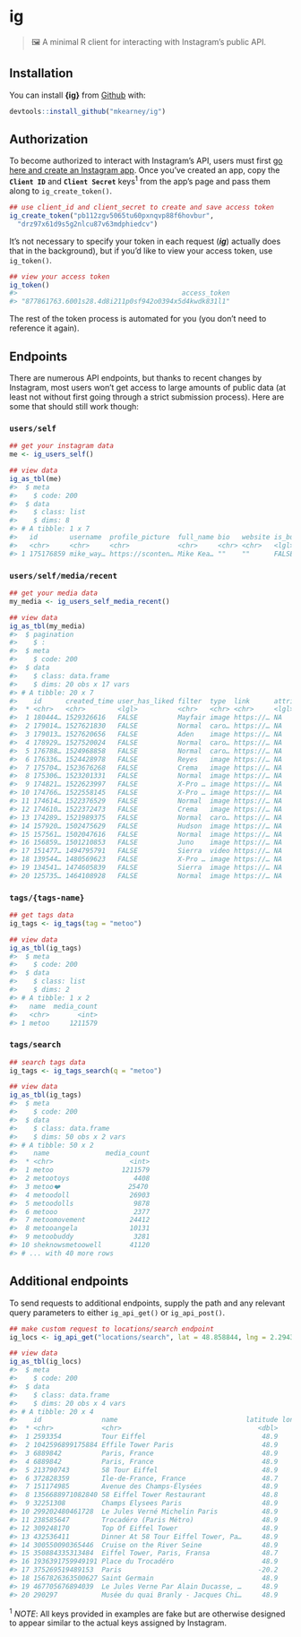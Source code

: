
<!-- README.md is generated from README.Rmd. Please edit that file -->

# ig

> 🖼 A minimal R client for interacting with Instagram’s public API.

## Installation

You can install **{ig}** from [Github](https://github.com) with:

``` r
devtools::install_github("mkearney/ig")
```

## Authorization

To become authorized to interact with Instagram’s API, users must first
[go here and create an Instagram
app](https://www.instagram.com/developer). Once you’ve created an app,
copy the **`Client ID`** and **`Client Secret`** keys<sup>1</sup> from
the app’s page and pass them along to `ig_create_token()`.

``` r
## use client_id and client_secret to create and save access token
ig_create_token("pb112zgv5065tu60pxnqvp88f6hovbur", 
  "drz97x61d9s5g2nlcu87v63mdphiedcv")
```

It’s not necessary to specify your token in each request (***ig***)
actually does that in the background), but if you’d like to view your
access token, use `ig_token()`.

``` r
## view your access token
ig_token()
#>                                         access_token 
#> "877861763.6001s28.4d8i211p0sf942o0394x5d4kwdk831l1" 
```

The rest of the token process is automated for you (you don’t need to
reference it again).

## Endpoints

There are numerous API endpoints, but thanks to recent changes by
Instagram, most users won’t get access to large amounts of public data
(at least not without first going through a strict submission process).
Here are some that should still work though:

### `users/self`

``` r
## get your instagram data
me <- ig_users_self()

## view data
ig_as_tbl(me)
#>  $ meta
#>    $ code: 200
#>  $ data
#>    $ class: list
#>    $ dims: 8
#> # A tibble: 1 x 7
#>   id        username  profile_picture  full_name bio   website is_business
#>   <chr>     <chr>     <chr>            <chr>     <chr> <chr>   <lgl>      
#> 1 175176859 mike_way… https://sconten… Mike Kea… ""    ""      FALSE
```

### `users/self/media/recent`

``` r
## get your media data
my_media <- ig_users_self_media_recent()

## view data
ig_as_tbl(my_media)
#>  $ pagination
#>    $ :
#>  $ meta
#>    $ code: 200
#>  $ data
#>    $ class: data.frame
#>    $ dims: 20 obs x 17 vars
#> # A tibble: 20 x 7
#>    id      created_time user_has_liked filter  type  link      attribution
#>  * <chr>   <chr>        <lgl>          <chr>   <chr> <chr>     <lgl>      
#>  1 180444… 1529326616   FALSE          Mayfair image https://… NA         
#>  2 179014… 1527621830   FALSE          Normal  caro… https://… NA         
#>  3 179013… 1527620656   FALSE          Aden    image https://… NA         
#>  4 178929… 1527520024   FALSE          Normal  caro… https://… NA         
#>  5 176788… 1524968858   FALSE          Normal  caro… https://… NA         
#>  6 176336… 1524428978   FALSE          Reyes   image https://… NA         
#>  7 175704… 1523676268   FALSE          Crema   image https://… NA         
#>  8 175306… 1523201331   FALSE          Normal  image https://… NA         
#>  9 174821… 1522623997   FALSE          X-Pro … image https://… NA         
#> 10 174766… 1522558145   FALSE          X-Pro … image https://… NA         
#> 11 174614… 1522376529   FALSE          Normal  image https://… NA         
#> 12 174610… 1522372473   FALSE          Crema   image https://… NA         
#> 13 174289… 1521989375   FALSE          Normal  caro… https://… NA         
#> 14 157920… 1502475629   FALSE          Hudson  image https://… NA         
#> 15 157561… 1502047616   FALSE          Normal  image https://… NA         
#> 16 156859… 1501210853   FALSE          Juno    image https://… NA         
#> 17 151477… 1494795791   FALSE          Sierra  video https://… NA         
#> 18 139544… 1480569623   FALSE          X-Pro … image https://… NA         
#> 19 134541… 1474605839   FALSE          Sierra  image https://… NA         
#> 20 125735… 1464108928   FALSE          Normal  image https://… NA
```

### `tags/{tags-name}`

``` r
## get tags data
ig_tags <- ig_tags(tag = "metoo")

## view data
ig_as_tbl(ig_tags)
#>  $ meta
#>    $ code: 200
#>  $ data
#>    $ class: list
#>    $ dims: 2
#> # A tibble: 1 x 2
#>   name  media_count
#>   <chr>       <int>
#> 1 metoo     1211579
```

### `tags/search`

``` r
## search tags data
ig_tags <- ig_tags_search(q = "metoo")

## view data
ig_as_tbl(ig_tags)
#>  $ meta
#>    $ code: 200
#>  $ data
#>    $ class: data.frame
#>    $ dims: 50 obs x 2 vars
#> # A tibble: 50 x 2
#>    name              media_count
#>  * <chr>                   <int>
#>  1 metoo                 1211579
#>  2 metootoys                4408
#>  3 metoo❤️                 25470
#>  4 metoodoll               26903
#>  5 metoodolls               9878
#>  6 metooo                   2377
#>  7 metoomovement           24412
#>  8 metooangela             10131
#>  9 metoobuddy               3281
#> 10 sheknowsmetoowell       41120
#> # ... with 40 more rows
```

## Additional endpoints

To send requests to additional endpoints, supply the path and any
relevant query parameters to either `ig_api_get()` or `ig_api_post()`.

``` r
## make custom request to locations/search endpoint
ig_locs <- ig_api_get("locations/search", lat = 48.858844, lng = 2.294351)

## view data
ig_as_tbl(ig_locs)
#>  $ meta
#>    $ code: 200
#>  $ data
#>    $ class: data.frame
#>    $ dims: 20 obs x 4 vars
#> # A tibble: 20 x 4
#>    id               name                                latitude longitude
#>  * <chr>            <chr>                                  <dbl>     <dbl>
#>  1 2593354          Tour Eiffel                             48.9      2.29
#>  2 1042596899175884 Effile Tower Paris                      48.9      2.30
#>  3 6889842          Paris, France                           48.9      2.35
#>  4 6889842          Paris, France                           48.9      2.35
#>  5 213790743        58 Tour Eiffel                          48.9      2.29
#>  6 372828359        Ile-de-France, France                   48.7      2.71
#>  7 151174985        Avenue des Champs-Élysées               48.9      2.30
#>  8 1356688971082840 58 Eiffel Tower Restaurant              48.8      2.34
#>  9 32251308         Champs Elysees Paris                    48.9      2.30
#> 10 299202480461728  Le Jules Verné Michelin Paris           48.9      2.29
#> 11 238585647        Trocadéro (Paris Métro)                 48.9      2.29
#> 12 309248170        Top Of Eiffel Tower                     48.9      2.31
#> 13 432536411        Dinner At 58 Tour Eiffel Tower, Pa…     48.9      2.29
#> 14 300550090365446  Cruise on the River Seine               48.9      2.29
#> 15 350884335313484  Eiffel Tower, Paris, Fransa             48.7      2.26
#> 16 1936391759949191 Place du Trocadéro                      48.9      2.29
#> 17 375269519489153  Paris                                  -20.2    -70.2 
#> 18 1567826363500627 Saint Germain                           48.9      2.33
#> 19 467705676894039  Le Jules Verne Par Alain Ducasse, …     48.9      2.30
#> 20 290297           Musée du quai Branly - Jacques Chi…     48.9      2.30
```

<sup>1</sup> *NOTE*: All keys provided in examples are fake but are
otherwise designed to appear similar to the actual keys assigned by
Instagram.

